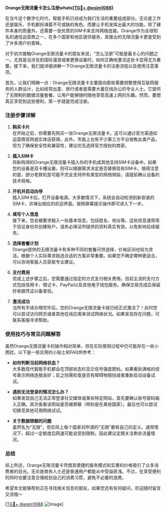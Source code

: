 **Orange无限流量卡怎么注册whats[[TG💪+ @esim1088](https://t.me/s/esim1088)]**

在当今这个数字化时代，智能手机已经成为我们生活的重要组成部分。无论是工作还是娱乐，手机都扮演着不可或缺的角色。而要让手机发挥出最大的功能，除了硬件本身的质量外，还需要一张优质的SIM卡来支持网络连接。Orange作为全球知名的通信运营商之一，在多个国家和地区提供服务，其推出的无限流量卡更是受到了许多用户的青睐。

对于初次接触Orange无限流量卡的朋友来说，“怎么注册”可能是最关心的问题之一。尤其是当涉及到国际漫游或者更换设备时，如何正确地激活这张卡显得尤为重要。接下来，我们就详细讲解一下Orange无限流量卡的注册流程以及使用注意事项。

首先，让我们明确一点：Orange无限流量卡主要面向那些需要频繁使用互联网服务的人群设计，比如经常出差、旅行或者是需要大量在线办公的专业人士。它提供了无限制的数据流量套餐，让用户能够随时随地享受高速上网的乐趣。然而，要想真正享受到这些便利，第一步就是完成注册。

### 注册步骤详解

1. **购买卡片**  
   在开始之前，你需要先购买一张Orange无限流量卡。这可以通过官方渠道如运营商官网或实体店获得。此外，市面上也有不少第三方平台销售此类产品，但为了确保安全性和兼容性，建议优先选择官方授权的商家。

2. **插入SIM卡**  
   将新购得的Orange无限流量卡插入你的手机或其他支持SIM卡设备中。如果您的设备是双卡槽设置，则可以根据需求决定是否替换现有SIM卡。值得注意的是，部分老款机型可能不完全支持所有类型的网络频段，请提前确认设备的技术规格。

3. **开机并启动向导**  
   插入SIM卡后，打开设备电源。大多数情况下，系统会自动检测到新安装的SIM卡，并弹出相应的欢迎界面。按照屏幕提示操作即可进入下一步。

4. **填写个人信息**  
   接下来，您会被要求输入一些基本信息，包括姓名、地址等。这些信息通常用于验证身份并创建账户。请务必保证所提供的资料真实有效，以免影响后续服务。

5. **选择套餐计划**  
   Orange提供的无限流量卡有多种不同的套餐可供选择，价格区间也较为灵活。根据个人实际需求挑选合适的方案非常重要。如果您不确定哪种更适合，可以咨询客服人员获取专业建议。

6. **支付费用**  
   完成上述步骤之后，您需要通过指定的方式支付相关费用。目前主流的支付方式包括信用卡、借记卡、PayPal以及其他电子钱包服务。确保交易完成后保留好收据凭证以备查验。

7. **激活成功**  
   当所有手续办理完毕后，您的Orange无限流量卡就已经正式激活了！此时您可以尝试访问网页或者其他在线应用来测试网络状况。如果发现存在问题，可联系客服寻求帮助。

### 使用技巧与常见问题解答

虽然Orange无限流量卡的操作相对简单，但在实际使用过程中仍可能存在一些小困扰。以下是一些实用的小贴士和FAQ供参考：

- **如何判断当前网络状态？**  
  大多数现代智能手机都会在顶部状态栏显示信号强度图标。如果看到满格的信号表示网络连接良好；反之则需检查是否有障碍物阻挡或者重新启动设备试试。

- **遇到无法登录的情况怎么办？**  
  如果发现自己无法正常登录社交媒体或某些特定网站，首先要确认账号密码输入正确。其次查看该网站是否被屏蔽（特别是在某些国家）。最后也可以尝试切换至其他可用网络试试。

- **关于数据限额的问题**  
  虽然名为“无限”，但实际上每个国家对所谓的“无限”都有自己的定义。通常情况下，超过一定额度后网速可能会受到限制，因此建议定期关注剩余流量情况。

### 总结

综上所述，Orange无限流量卡凭借其便捷的服务模式和实惠的价格吸引了众多消费者的目光。无论是商务人士还是普通用户都能从中受益匪浅。不过，在享受便利的同时也要注意合理规划自己的消费习惯，避免不必要的浪费。

希望本文能够帮到正在寻找相关信息的朋友。如果您还有任何疑问，欢迎随时留言交流哦～  

[[TG💪+ @esim1088](https://t.me/s/esim1088) ![Image](https://i.postimg.cc/4NQfJmqS/Snipaste-2025-05-13-00-14-12.png)]